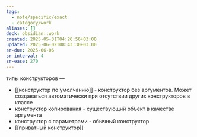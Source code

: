 ```yaml
---
tags:
  - note/specific/exact
  - category/work
aliases: []
deck: obsidian::work
created: 2025-05-31T04:26:56+03:00
updated: 2025-06-02T08:43:30+03:00
sr-due: 2025-06-06
sr-interval: 4
sr-ease: 270
---
```


типы конструкторов
—
- [[конструктор по умолчанию]] - конструктор без аргументов. Может создаваться автоматически при отсутствии других конструкторов в классе
- конструктор копирования - существующий объект в качестве аргумента
- конструктор с параметрами - обычный конструктор
- [[приватный конструктор]]
